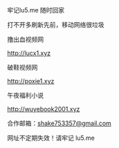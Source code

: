 <div id="readme" class="Box-body readme blob instapaper_body js-code-block-container">
    <article class="markdown-body entry-content p-3 p-md-6" itemprop="text"><p>牢记lu5.me 随时回家</p>
<p>打不开多刷新先前，移动网络很垃圾</p>
<p>撸出血视频网</p>
<p><a href="http://lucx1.xyz" rel="nofollow">http://lucx1.xyz</a></p>
<p>破鞋视频网</p>
<p><a href="http://poxie1.xyz" rel="nofollow">http://poxie1.xyz</a></p>
<p>午夜福利小说</p>
<p><a href="http://wuyebook2001.xyz" rel="nofollow">http://wuyebook2001.xyz</a></p>
<p>合作邮箱：<a href="mailto:shake753357@gmail.com">shake753357@gmail.com</a></p>
<p>网址不定期失效！请牢记 lu5.me</p>
</article>
  </div>
